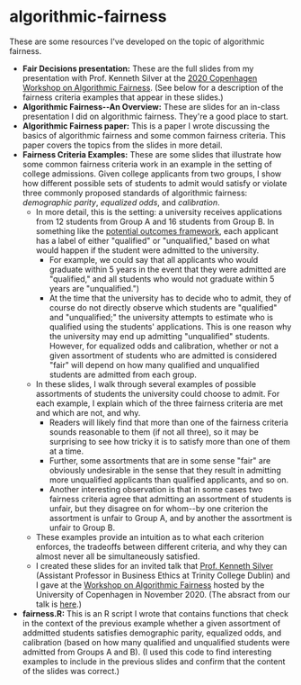 # algorithmic-fairness
These are some resources I've developed on the topic of algorithmic fairness.

* **Fair Decisions presentation:** These are the full slides from my presentation with Prof. Kenneth Silver at the [2020 Copenhagen Workshop on Algorithmic Fairness](https://ps.au.dk/en/cepdisc/events/event/artikel/workshop-on-algorithmic-fairness/). (See below for a description of the fairness criteria examples that appear in these slides.)
* **Algorithmic Fairness--An Overview:** These are slides for an in-class presentation I did on algorithmic fairness. They're a good place to start.
* **Algorithmic Fairness paper:** This is a paper I wrote discussing the basics of algorithmic fairness and some common fairness criteria. This paper covers the topics from the slides in more detail.
* **Fairness Criteria Examples:** These are some slides that illustrate how some common fairness criteria work in an example in the setting of college admissions. Given college applicants from two groups, I show how different possible sets of students to admit would satisfy or violate three commonly proposed standards of algorithmic fairness: *demographic parity*, *equalized odds*, and *calibration*.
    * In more detail, this is the setting: a university receives applications from 12 students from Group A and 16 students from Group B.  In something like the [potential outcomes framework](https://en.wikipedia.org/wiki/Rubin_causal_model), each applicant has a label of either "qualified" or "unqualified," based on what would happen if the student were admitted to the university.
        * For example, we could say that all applicants who would graduate within 5 years in the event that they were admitted are "qualified," and all students who would not graduate within 5 years are "unqualified.")
        * At the time that the university has to decide who to admit, they of course do not directly observe which students are "qualified" and "unqualified;" the university attempts to estimate who is qualified using the students' applications. This is one reason why the university may end up admitting "unqualified" students. However, for equalized odds and calibration, whether or not a given assortment of students who are admitted is considered "fair" will depend on how many qualified and unqualified students are admitted from each group.
    * In these slides, I walk through several examples of possible assortments of students the university could choose to admit. For each example, I explain which of the three fairness criteria are met and which are not, and why. 
        * Readers will likely find that more than one of the fairness criteria sounds reasonable to them (if not all three), so it may be surprising to see how tricky it is to satisfy more than one of them at a time. 
        * Further, some assortments that are in some sense "fair" are obviously undesirable in the sense that they result in admitting more unqualified applicants than qualified applicants, and so on.
        * Another interesting observation is that in some cases two fairness criteria agree that admitting an assortment of students is unfair, but they disagree on for whom--by one criterion the assortment is unfair to Group A, and by another the assortment is unfair to Group B.
    * These examples provide an intuition as to what each criterion enforces, the tradeoffs between different criteria, and why they can almost never all be simultaneously satisfied. 
    * I created these slides for an invited talk that [Prof. Kenneth Silver](https://www.kennethmsilver.com/) (Assistant Professor in Business Ethics at Trinity College Dublin) and I gave at the [Workshop on Algorithmic Fairness](https://ps.au.dk/en/cepdisc/events/event/artikel/workshop-on-algorithmic-fairness/) hosted by the University of Copenhagen in November 2020. (The absract from our talk is [here](https://ps.au.dk/fileadmin/Statskundskab/CEPDISC/Abstracts_Copenhagen_Workshop_on_Algorithmic_Fairness_Nov_2020.pdf).)
* **fairness.R:** This is an R script I wrote that contains functions that check in the context of the previous example whether a given assortment of addmitted students satisfies demographic parity, equalized odds, and calibration (based on how many qualified and unqualified students were admitted from Groups A and B). (I used this code to find interesting examples to include in the previous slides and confirm that the content of the slides was correct.)

